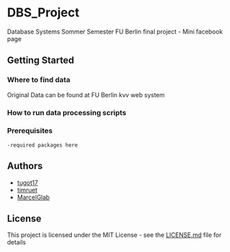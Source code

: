 # DBS_Project

Database Systems Sommer Semester FU Berlin final project - Mini facebook page 

## Getting Started

### Where to find data

Original Data can be found at FU Berlin kvv web system

### How to run data processing scripts



### Prerequisites
```
-required packages here
```


## Authors

* [tugot17](https://github.com/tugot17)
* [timruet](https://github.com/timruet)
* [MarcelGlab](https://github.com/MarcelGlab)


## License

This project is licensed under the MIT License - see the [LICENSE.md](LICENSE.md) file for details
